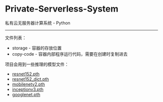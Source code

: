 # Private-Serverless-System
 私有云无服务器计算系统 - Python

---

文件列表：

- storage - 容器的存放位置
- copy-code - 容器内部程序运行代码，需要在创建时复制进去

项目会用到一些推理的模型文件：

- [resnet152.pth](https://drive.google.com/file/d/1PQ3VkYqmub3p8xw51cAOHJXrODYEiECg/view?usp=sharing)
- [resnet152_dict.pth](https://drive.google.com/file/d/1RfVbeicp4sBe-uYrMWc25AEy9zXuxLYn/view?usp=sharing)
- [mobilenetv2.pth](https://drive.google.com/file/d/1Z1OUdtcIo_DrzDNVEctt264maQfDqKFH/view?usp=sharing)
- [inceptionv3.pth](https://drive.google.com/file/d/1ki--IkuBlCHFX5GSjAl5K1haLa292YqV/view?usp=sharing)
- [googlenet.pth](https://drive.google.com/file/d/1cLHw9GSoync3-t_k3752wsg1xwhrK2oN/view?usp=sharing)


